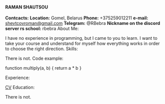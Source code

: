 #### RAMAN SHAUTSOU
**Contcacts:**
**Location:** Gomel, Belarus
**Phone:** +375259012211
**e-mail:** shevtcovroman@gmail.com
**Telegram:** @RBebra
**Nickname on the discord server rs school:** rbebra
About Me:

I have no experience in programming, but I came to you to learn. I want to take your course and understand for myself how everything works in order to choose the right direction.
Skills:

There is not.
Code example:

function multiply(a, b) {
  return a * b
}

Experience:


[CV]()
Education:

There is not.